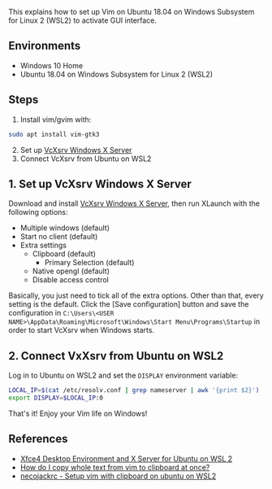This explains how to set up Vim on Ubuntu 18.04 on Windows Subsystem for Linux 2 (WSL2) to activate GUI interface.


## Environments
* Windows 10 Home
* Ubuntu 18.04 on Windows Subsystem for Linux 2 (WSL2)

## Steps
1. Install vim/gvim with:
```bash
sudo apt install vim-gtk3
```
2. Set up [VcXsrv Windows X Server](https://sourceforge.net/projects/vcxsrv/)
3. Connect VcXsrv from Ubuntu on WSL2

## 1. Set up VcXsrv Windows X Server
Download and install [VcXsrv Windows X Server](https://sourceforge.net/projects/vcxsrv/),
then run XLaunch with the following options:

* Multiple windows (default)
* Start no client (default)
* Extra settings
  * Clipboard (default)
    * Primary Selection (default)
  * Native opengl (default)
  * Disable access control
  
Basically, you just need to tick all of the extra options. Other than that, every setting is the default.
Click the [Save configuration] button and save the configuration in `C:\Users\<USER NAME>\AppData\Roaming\Microsoft\Windows\Start Menu\Programs\Startup` in order to start VcXsrv when Windows starts.

## 2. Connect VxXsrv from Ubuntu on WSL2
Log in to Ubuntu on WSL2 and set the `DISPLAY` environment variable:

```bash
LOCAL_IP=$(cat /etc/resolv.conf | grep nameserver | awk '{print $2}')
export DISPLAY=$LOCAL_IP:0
```

That's it! Enjoy your Vim life on Windows!

## References
* [Xfce4 Desktop Environment and X Server for Ubuntu on WSL 2](https://autoize.com/xfce4-desktop-environment-and-x-server-for-ubuntu-on-wsl-2/)
* [How do I copy whole text from vim to clipboard at once?](https://www.reddit.com/r/bashonubuntuonwindows/comments/be2q3l/how_do_i_copy_whole_text_from_vim_to_clipboard_at/)
* [necojackrc - Setup vim with clipboard on ubuntu on WSL2](https://gist.github.com/02c3c81e1525bb5dc3561f378e921541.git)

